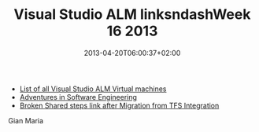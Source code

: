 ﻿---
title: "Visual Studio ALM linksndashWeek 16  2013"
description: ""
date: 2013-04-20T06:00:37+02:00
draft: false
tags: [Visual Studio ALM]
categories: [Visual Studio ALM]
---
- [List of all Visual Studio ALM Virtual machines](http://blogs.msdn.com/b/briankel/archive/2013/04/17/list-of-all-visual-studio-alm-virtual-machines.aspx)
- [Adventures in Software Engineering](http://www.clearmindsoftware.com/post/ALM-State-of-the-Industry-Reports-which-one-is-right.aspx)
- [Broken Shared steps link after Migration from TFS Integration](http://blogs.msdn.com/b/broken_shared_steps_link_after_migration_from_tfs_integration_platform/archive/2012/11/05/broken-shared-steps-link-after-migration-from-tfs-integration-platform.aspx)

Gian Maria
